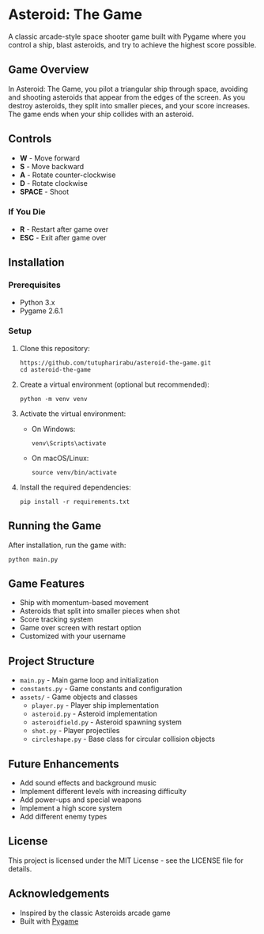 # Asteroid: The Game

A classic arcade-style space shooter game built with Pygame where you control a ship, blast asteroids, and try to achieve the highest score possible.

## Game Overview

In Asteroid: The Game, you pilot a triangular ship through space, avoiding and shooting asteroids that appear from the edges of the screen. As you destroy asteroids, they split into smaller pieces, and your score increases. The game ends when your ship collides with an asteroid.

## Controls

- **W** - Move forward
- **S** - Move backward
- **A** - Rotate counter-clockwise
- **D** - Rotate clockwise
- **SPACE** - Shoot

### If You Die

- **R** - Restart after game over
- **ESC** - Exit after game over

## Installation

### Prerequisites

- Python 3.x
- Pygame 2.6.1

### Setup

1. Clone this repository:
   ```
   https://github.com/tutupharirabu/asteroid-the-game.git
   cd asteroid-the-game
   ```

2. Create a virtual environment (optional but recommended):
   ```
   python -m venv venv
   ```

3. Activate the virtual environment:
   - On Windows:
     ```
     venv\Scripts\activate
     ```
   - On macOS/Linux:
     ```
     source venv/bin/activate
     ```

4. Install the required dependencies:
   ```
   pip install -r requirements.txt
   ```

## Running the Game

After installation, run the game with:

```
python main.py
```

## Game Features

- Ship with momentum-based movement
- Asteroids that split into smaller pieces when shot
- Score tracking system
- Game over screen with restart option
- Customized with your username

## Project Structure

- `main.py` - Main game loop and initialization
- `constants.py` - Game constants and configuration
- `assets/` - Game objects and classes
  - `player.py` - Player ship implementation
  - `asteroid.py` - Asteroid implementation
  - `asteroidfield.py` - Asteroid spawning system
  - `shot.py` - Player projectiles
  - `circleshape.py` - Base class for circular collision objects

## Future Enhancements

- Add sound effects and background music
- Implement different levels with increasing difficulty
- Add power-ups and special weapons
- Implement a high score system
- Add different enemy types

## License

This project is licensed under the MIT License - see the LICENSE file for details.

## Acknowledgements

- Inspired by the classic Asteroids arcade game
- Built with [Pygame](https://www.pygame.org/)
